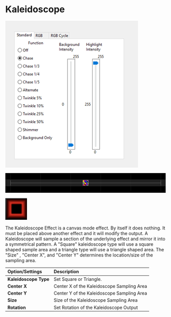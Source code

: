 # Kaleidoscope

![Icon](../../.gitbook/assets/image%20%28469%29.png)

![Sequencer Grid](../../.gitbook/assets/image-787.png)

![](../../.gitbook/assets/image%20%28361%29.png)

The Kaleidoscope Effect is a canvas mode effect. By itself it does nothing. It must be placed above another effect and it will modify the output. A Kaleidoscope will sample a section of the underlying effect and mirror it into a symmetrical pattern. A "Square" kaleidoscope type will use a square shaped sample area and a triangle type will use a triangle shaped area. The "Size" , "Center X", and "Center Y" determines the location/size of the sampling area.

| Option/Settings | Description |
| :--- | :--- |
| **Kaleidoscope Type** | Set Square or Triangle. |
| **Center X** | Center X of the Kaleidoscope Sampling Area |
| **Center Y** | Center Y of the Kaleidoscope Sampling Area |
| **Size** | Size of the Kaleidoscope Sampling Area |
| **Rotation** | Set Rotation of the Kaleidoscope Output |

